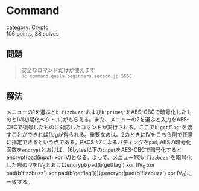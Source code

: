 # Command
category: Crypto  
106 points, 88 solves

## 問題
> 安全なコマンドだけが使えます  
> `nc command.quals.beginners.seccon.jp 5555`

## 解法
メニューの1を選ぶと`b'fizzbuzz'`および`b'primes'`をAES-CBCで暗号化したものとIV(初期化ベクトル)がもらえる。また、メニューの2を選ぶと入力をAES-CBCで復号したものに対応したコマンドが実行される。ここで`b'getflag'`を渡すことができればflagが得られる。重要なのは、2のときにIVをこちら側で任意に指定できるという点である。PKCS #7によるパディングを`pad`, AESの暗号化函数を`encrypt`とおけば、16bytes以下の`input`をAES-CBCで暗号化するとencrypt(pad(input) xor IV)となる。よって、メニュー1で`b'fizzbuzz'`を暗号化した際のIVをIV<sub>0</sub>とおけばencrypt(pad(b'getflag') xor (IV<sub>0</sub> xor pad(b'fizzbuzz') xor pad(b'getflag')))はencrypt(pad(b'fizzbuzz') xor IV<sub>0</sub>)に一致する。
